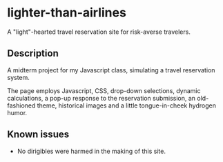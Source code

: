 # lighter-than-airlines

A "light"-hearted travel reservation site for risk-averse travelers.

## Description

A midterm project for my Javascript class, simulating a travel 
reservation system.

The page employs Javascript, CSS, drop-down selections, 
dynamic calculations, a pop-up response to the reservation
submission, an old-fashioned theme, historical images and a 
little tongue-in-cheek hydrogen humor.

## Known issues

- No dirigibles were harmed in the making of this site.
